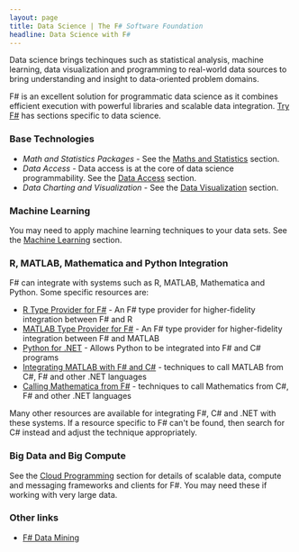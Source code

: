 ```yaml
---
layout: page
title: Data Science | The F# Software Foundation
headline: Data Science with F#
---
```


Data science brings techinques such as statistical analysis, machine learning, data visualization and programming to 
real-world data sources to bring understanding and insight to data-oriented problem domains.

F# is an excellent solution for programmatic data science as it combines efficient execution
with powerful libraries and scalable data integration. [Try F#](http://tryfsharp.org/learn) has sections specific to data science. 

### Base Technologies

* *Math and Statistics Packages*  - See the [Maths and Statistics](/math) section.
* *Data Access* - Data access is at the core of data science programmability. See the [Data Access](/data-access) section.
* *Data Charting and Visualization* - See the [Data Visualization](/data-visualization) section.

### Machine Learning

You may need to apply machine learning techniques to your data sets. See the [Machine Learning](/machine-learning) section.

### R, MATLAB, Mathematica and Python Integration

F# can integrate with systems such as R, MATLAB, Mathematica and Python. Some specific resources are:

 * [R Type Provider for F#](https://github.com/BlueMountainCapital/FSharpRProvider) - An F# type provider for higher-fidelity integration between F# and R
 * [MATLAB Type Provider for F#](http://bayardrock.github.io/Matlab-Type-Provider/) - An F# type provider for higher-fidelity integration between F# and MATLAB
 * [Python for .NET](http://pythonnet.sourceforge.net/readme.html) - Allows Python to be integrated into F# and C# programs
 * [Integrating MATLAB with F# and C#](http://www.mathworks.com/matlabcentral/fileexchange/12987) - techniques to call MATLAB from C#, F# and other .NET languages
 * [Calling Mathematica from F#](http://reference.wolfram.com/mathematica/NETLink/tutorial/CallingMathematicaFromNET.html) - techniques to call Mathematics from C#, F# and other .NET languages
 
Many other resources are available for integrating F#, C# and .NET with these systems. If a resource specific
to F# can't be found, then search for C# instead and adjust the technique appropriately.

### Big Data and Big Compute

See the [Cloud Programming](/cloud) section for details 
of scalable data, compute and messaging frameworks and clients for F#. You may need these if working with very large data.

### Other links

 * [F# Data Mining](http://fdatamining.blogspot.com/2010/05/why-f-is-language-for-data-mining.html)
